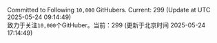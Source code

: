 Committed to Following `10,000` GitHubers. Current: <!-- FOLLOWING_COUNT -->299<!-- FOLLOWING_COUNT --> (Update at UTC <!-- LAST_UPDATED -->2025-05-24 09:14:49<!-- LAST_UPDATED -->)<br>
致力于关注`10,000`个GitHuber。当前：<!-- FOLLOWING_COUNT -->299<!-- FOLLOWING_COUNT --> (更新于北京时间 <!-- LAST_UPDATED_CST -->2025-05-24 17:14:49<!-- LAST_UPDATED_CST -->)
